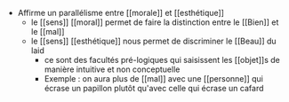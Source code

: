 - Affirme un parallélisme entre [[morale]] et [[esthétique]]
  - le [[sens]] [[moral]] permet de faire la distinction entre le [[Bien]] et le [[mal]]
  - le [[sens]] [[esthétique]] nous permet de discriminer le [[Beau]] du laid
    - ce sont des facultés pré-logiques qui saisissent les [[objet]]s de manière intuitive et non conceptuelle
    - Exemple : on aura plus de [[mal]] avec une [[personne]] qui écrase un papillon plutôt qu'avec celle qui écrase un cafard

